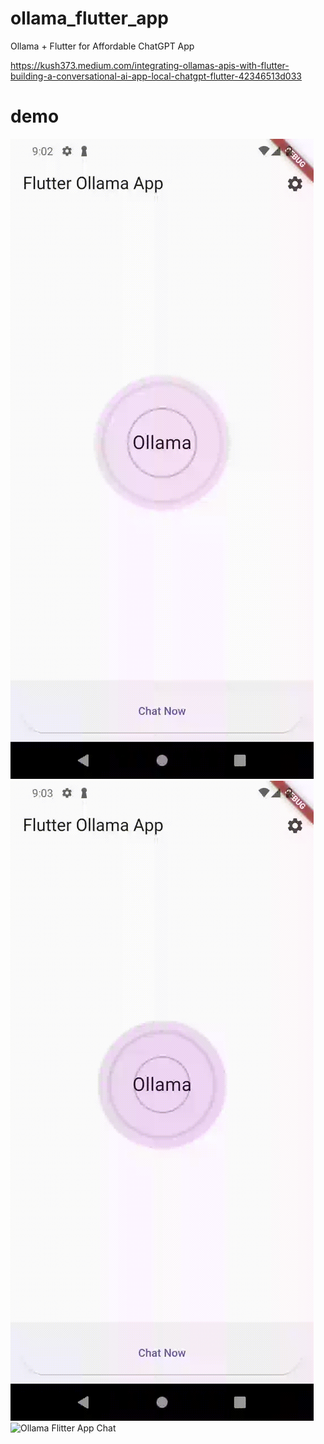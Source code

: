 # ollama_flutter_app

Ollama + Flutter for Affordable ChatGPT App

https://kush373.medium.com/integrating-ollamas-apis-with-flutter-building-a-conversational-ai-app-local-chatgpt-flutter-42346513d033

# demo

![Ollama Flitter App Home](https://github.com/Lavkushwaha/ollama_local_flutter_app/blob/main/olama-into.gif)
![Ollama Flitter App Settings](https://github.com/Lavkushwaha/ollama_local_flutter_app/blob/main/ollama-settings.gif)
![Ollama Flitter App Chat](https://github.com/Lavkushwaha/ollama_local_flutter_app/blob/main/ollama-query.gif)

